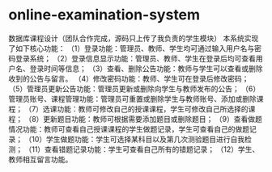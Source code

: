 # online-examination-system
数据库课程设计（团队合作完成，源码只上传了我负责的学生模块）
本系统实现了如下核心功能：
（1）登录功能：管理员、教师、学生均可通过输入用户名与密码登录系统；
（2）登录信息显示功能：管理员、教师、学生在登录后均可查看用户名、登录时间等信息；
（3）查看、删除公告功能：教师与学生可以查看或删除收到的公告与留言。
（4）修改密码功能：教师、学生可在登录后修改密码；
（5）管理员更新公告功能：管理员更新或删除向学生与教师发布的公告；
（6）管理员账号、课程管理功能：管理员可重置或删除学生与教师账号、添加或删除课程；
（7）选课功能：教师可修改自己的授课课程，学生可修改自己所选择的课程；
（8）更新题目功能：教师可根据需要添加题目或删除题目；
（9）查看做题情况功能：教师可查看自己授课课程的学生做题记录，学生可查看自己的做题记录；
（10）学生做题功能：学生可选择某科目以及第几次测验题目进行自我检测；
（11）查看错题记录功能：学生可查看自己所有的错题记录；
（12）学生、教师相互留言功能。
